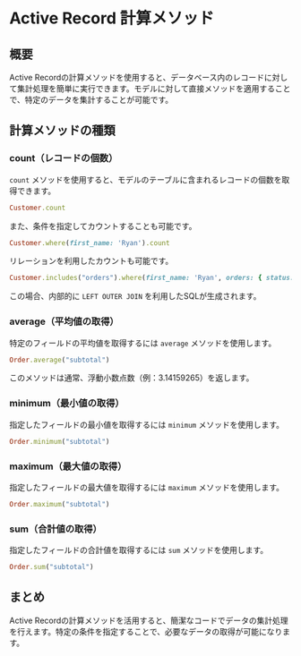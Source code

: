 # Active Record 計算メソッド

## 概要
Active Recordの計算メソッドを使用すると、データベース内のレコードに対して集計処理を簡単に実行できます。モデルに対して直接メソッドを適用することで、特定のデータを集計することが可能です。

## 計算メソッドの種類

### count（レコードの個数）
`count` メソッドを使用すると、モデルのテーブルに含まれるレコードの個数を取得できます。

```ruby
Customer.count
```

また、条件を指定してカウントすることも可能です。

```ruby
Customer.where(first_name: 'Ryan').count
```

リレーションを利用したカウントも可能です。

```ruby
Customer.includes("orders").where(first_name: 'Ryan', orders: { status: 'shipped' }).count
```

この場合、内部的に `LEFT OUTER JOIN` を利用したSQLが生成されます。

### average（平均値の取得）
特定のフィールドの平均値を取得するには `average` メソッドを使用します。

```ruby
Order.average("subtotal")
```

このメソッドは通常、浮動小数点数（例：3.14159265）を返します。

### minimum（最小値の取得）
指定したフィールドの最小値を取得するには `minimum` メソッドを使用します。

```ruby
Order.minimum("subtotal")
```

### maximum（最大値の取得）
指定したフィールドの最大値を取得するには `maximum` メソッドを使用します。

```ruby
Order.maximum("subtotal")
```

### sum（合計値の取得）
指定したフィールドの合計値を取得するには `sum` メソッドを使用します。

```ruby
Order.sum("subtotal")
```

## まとめ
Active Recordの計算メソッドを活用すると、簡潔なコードでデータの集計処理を行えます。特定の条件を指定することで、必要なデータの取得が可能になります。

